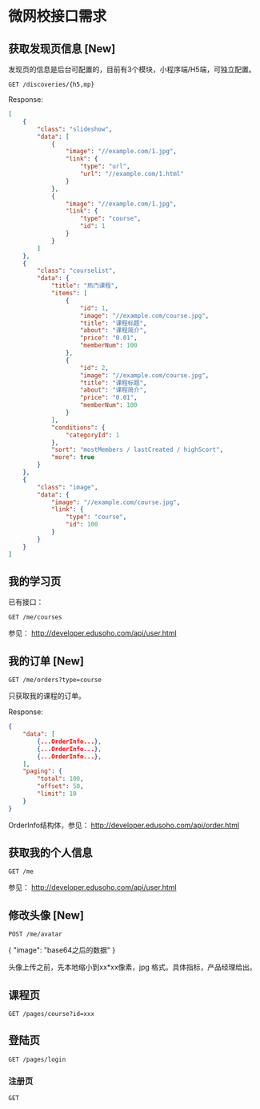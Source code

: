 # 微网校接口需求

## 获取发现页信息 [New]

发现页的信息是后台可配置的，目前有3个模块，小程序端/H5端，可独立配置。

```
GET /discoveries/{h5,mp}
```

Response:

```json
[
    {
        "class": "slideshow",
        "data": [
            {
                "image": "//example.com/1.jpg",
                "link": {
                    "type": "url",
                    "url": "//example.com/1.html"
                }
            },
            {
                "image": "//example.com/1.jpg",
                "link": {
                    "type": "course",
                    "id": 1
                }
            }
        ]
    },
    {
        "class": "courselist",
        "data": {
            "title": "热门课程",
            "items": [
                {
                    "id": 1,
                    "image": "//example.com/course.jpg",
                    "title": "课程标题",
                    "about": "课程简介",
                    "price": "0.01",
                    "memberNum": 100
                },
                {
                    "id": 2,
                    "image": "//example.com/course.jpg",
                    "title": "课程标题",
                    "about": "课程简介",
                    "price": "0.01",
                    "memberNum": 100
                }
            ],
            "conditions": {
                "categoryId": 1
            },
            "sort": "mostMembers / lastCreated / highScort",
            "more": true
        }
    },
    {
        "class": "image",
        "data": {
            "image": "//example.com/course.jpg",
            "link": {
                "type": "course",
                "id": 100
            }
        }
    }
]
```

## 我的学习页

已有接口：
```
GET /me/courses
```
参见：
http://developer.edusoho.com/api/user.html

## 我的订单 [New]

```
GET /me/orders?type=course
```

只获取我的课程的订单。

Response:

```json
{
    "data": [
        {...OrderInfo...},
        {...OrderInfo...},
        {...OrderInfo...},
    ],
    "paging": {
        "total": 100,
        "offset": 50,
        "limit": 10
    }
}
```
OrderInfo结构体，参见： http://developer.edusoho.com/api/order.html

## 获取我的个人信息

```
GET /me
```

参见：
http://developer.edusoho.com/api/user.html

## 修改头像 [New]

```
POST /me/avatar
```

{
  "image": "base64之后的数据"
}

头像上传之前，先本地缩小到xx*xx像素，jpg 格式。具体指标，产品经理给出。

## 课程页

```
GET /pages/course?id=xxx
```

## 登陆页

```
GET /pages/login
```

### 注册页

```
GET
```


